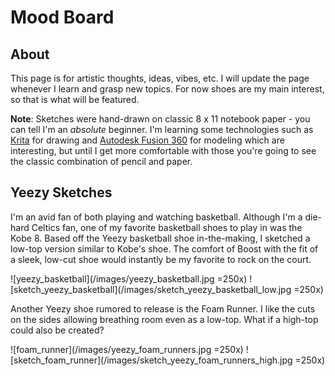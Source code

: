 # Mood Board

## About
This page is for artistic thoughts, ideas, vibes, etc. I will update the page whenever I learn and grasp new topics. For now shoes are my main interest, so that is what
will be featured. 

**Note**: Sketches were hand-drawn on classic 8 x 11 notebook paper - you can tell I'm an _absolute_ beginner. I'm learning some technologies such
as [Krita](https://krita.org/en/) for drawing and [Autodesk Fusion 360](https://www.autodesk.com/products/fusion-360/overview) for modeling which are interesting, but until
I get more comfortable with those you're going to see the classic combination of pencil and paper. 


## Yeezy Sketches

I'm an avid fan of both playing and watching basketball. Although I'm a die-hard Celtics fan, one of my favorite basketball shoes to play in was the Kobe 8.
Based off the Yeezy basketball shoe in-the-making, I sketched a low-top version similar to Kobe's shoe. The comfort of Boost with the fit of a sleek, 
low-cut shoe would instantly be my favorite to rock on the court. 

![yeezy_basketball](/images/yeezy_basketball.jpg =250x)
![sketch_yeezy_basketball](/images/sketch_yeezy_basketball_low.jpg =250x)


Another Yeezy shoe rumored to release is the Foam Runner. I like the cuts on the sides allowing breathing room even as a low-top. What if a high-top
could also be created?

![foam_runner](/images/yeezy_foam_runners.jpg =250x)
![sketch_foam_runner](/images/sketch_yeezy_foam_runners_high.jpg =250x)
